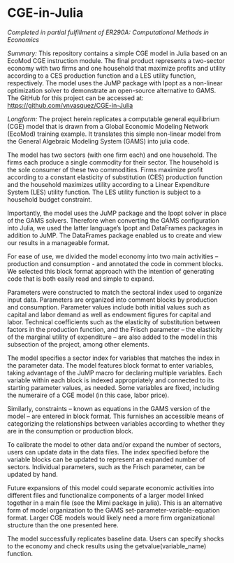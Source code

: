 # CGE-in-Julia
*Completed in partial fulfillment of ER290A: Computational Methods in Economics*

*Summary:* This repository contains a simple CGE model in Julia based on an EcoMod CGE instruction module. The final product represents a two-sector economy with two firms and one household that maximize profits and utility according to a CES production function and a LES utility function, respectively.  The model uses the JuMP package with Ipopt as a non-linear optimization solver to demonstrate an open-source alternative to GAMS. The GitHub for this project can be accessed at: https://github.com/vnvasquez/CGE-in-Julia

*Longform:* The project herein replicates a computable general equilibrium (CGE) model that is drawn from a Global Economic Modeling Network (EcoMod) training example. It translates this simple non-linear model from the General Algebraic Modeling System (GAMS) into julia code.

The model has two sectors (with one firm each) and one household. The firms each produce a single commodity for their sector. The household is the sole consumer of these two commodities. Firms maximize profit according to a constant elasticity of substitution (CES) production function and the household maximizes utility according to a Linear Expenditure System (LES) utility function. The LES utility function is subject to a household budget constraint.  

Importantly, the model uses the JuMP package and the Ipopt solver in place of the GAMS solvers. Therefore when converting the GAMS configuration into Julia, we used the latter language’s Ipopt and DataFrames packages in addition to JuMP. The DataFrames package enabled us to create and view our results in a manageable format.

For ease of use, we divided the model economy into two main activities – production and consumption - and annotated the code in comment blocks. We selected this block format approach with the intention of generating code that is both easily read and simple to expand.

Parameters were constructed to match the sectoral index used to organize input data. Parameters are organized into comment blocks by production and consumption. Parameter values include both initial values such as capital and labor demand as well as endowment figures for capital and labor. Technical coefficients such as the elasticity of substitution between factors in the production function, and the Frisch parameter – the elasticity of the marginal utility of expenditure – are also added to the model in this subsection of the project, among other elements.

The model specifies a sector index for variables that matches the index in the parameter data. The model features block format to enter variables, taking advantage of the JuMP macro for declaring multiple variables. Each variable within each block is indexed appropriately and connected to its starting parameter values, as needed. Some variables are fixed, including the numeraire of a CGE model (in this case, labor price).

Similarly, constraints – known as equations in the GAMS version of the model – are entered in block format. This furnishes an accessible means of categorizing the relationships between variables according to whether they are in the consumption or production block.

To calibrate the model to other data and/or expand the number of sectors, users can update data in the data files. The index specified before the variable blocks can be updated to represent an expanded number of sectors. Individual parameters, such as the Frisch parameter, can be updated by hand.

Future expansions of this model could separate economic activities into different files and functionalize components of a larger model linked together in a main file (see the Mimi package in julia). This is an alternative form of model organization to the GAMS set-parameter-variable-equation format. Larger CGE models would likely need a more firm organizational structure than the one presented here.

The model successfully replicates baseline data. Users can specify shocks to the economy and check results using the getvalue(variable_name) function.
